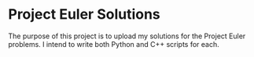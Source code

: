 # Project Euler Solutions

The purpose of this project is to upload my solutions for the Project Euler problems. I intend to write both Python and C++ scripts for each.
